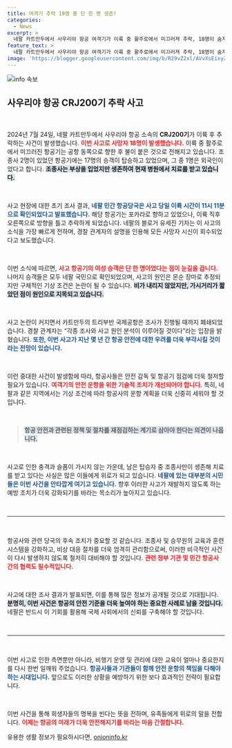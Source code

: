 ```yaml
---
title: 여객기 추락 19명 중 단 한 명 생존!
categories:
  - News
excerpt: >
  네팔 카트만두에서 사우리야 항공 여객기가 이륙 중 활주로에서 미끄러져 추락, 18명이 숨지고 조종사는 중상에도 생존. 항공사고의 원인과 생존자의 상태에 대한 궁금증이 쏠리고 있다.
feature_text: >
  네팔 카트만두에서 사우리야 항공 여객기가 이륙 중 활주로에서 미끄러져 추락, 18명이 숨지고 조종사는 중상에도 생존. 항공사고의 원인과 생존자의 상태에 대한 궁금증이 쏠리고 있다.
image: 'https://blogger.googleusercontent.com/img/b/R29vZ2xl/AVvXsEixyZcFfHzMRdzZMjFBmAUKJYCLCGyLL1o632UiGVXcaFdKo_bkvkuCioo0uUKlGfBVcT3P84aROyZIXSBEx3Aw5nCQ3pTgDom1WDC4m8eifvWiAmWEEVb4x6G_l8C0QH225ldMjyaFvpxGEBGNO37VmDTDMHGhJPq73UglMfDca1-0aw/s1600/blogspot.png'
---
```


<p><img src="https://blogger.googleusercontent.com/img/b/R29vZ2xl/AVvXsEixyZcFfHzMRdzZMjFBmAUKJYCLCGyLL1o632UiGVXcaFdKo_bkvkuCioo0uUKlGfBVcT3P84aROyZIXSBEx3Aw5nCQ3pTgDom1WDC4m8eifvWiAmWEEVb4x6G_l8C0QH225ldMjyaFvpxGEBGNO37VmDTDMHGhJPq73UglMfDca1-0aw/s1600/blogspot.png" alt="info 속보" /></p>

<h2 data-ke-size="size26">사우리야 항공 CRJ200기 추락 사고</h2>

<p data-ke-size="size16">&nbsp;</p>

<p>2024년 7월 24일, 네팔 카트만두에서 사우리야 항공 소속의 <b>CRJ200기</b>가 이륙 후 추락하는 사건이 발생했습니다. <b><span style="color: #ee2323;">이번 사고로 사망자 18명이 발생했습니다.</span></b> 이륙 중 활주로에서 미끄러진 항공기는 공항 동쪽으로 향한 후 불이 붙은 것으로 전해지고 있습니다. 조종사 2명이 있었던 항공기에는 17명의 승객이 탑승하고 있었으며, 그 중 1명은 외국인이었다고 합니다. <b><span style="background-color: #21538527;">조종사는 부상을 입었지만 생존하여 현재 병원에서 치료를 받고 있습니다.</span></b></p>

<p data-ke-size="size16">&nbsp;</p>

<p>사고 현장에 대한 초기 조사 결과, <b><span style="color: #1a5490;">네팔 민간 항공당국은 사고 당일 이륙 시간이 11시 11분으로 확인되었다고 발표했습니다.</span></b> 해당 항공기는 포카라로 향하고 있었으나, 이륙 직후 오른쪽으로 방향을 틀고 추락하게 되었습니다. 네팔의 블로거 유세진 기자는 이 사고의 소식을 가장 빠르게 전하며, 경찰 관계자의 설명을 인용해 모든 사망자 시신이 회수되었다고 보도했습니다.</p>

<p data-ke-size="size16">&nbsp;</p>

<p>이번 소식에 따르면, <b><span style="color: #ee2323;">사고 항공기의 여성 승객은 단 한 명이었다는 점이 눈길을 끕니다.</span></b> 나머지 승객들은 모두 네팔 국민으로 확인되었으며, 사고의 원인은 몬순 장마로 추정되지만 구체적인 기상 조건은 논란이 될 수 있습니다. <b><span style="background-color: #21538527;">비가 내리지 않았지만, 가시거리가 짧았던 점이 원인으로 지목되고 있습니다.</span></b></p>

<p data-ke-size="size16">&nbsp;</p>

<p>사고 논란이 커지면서 카트만두의 트리부반 국제공항은 조사가 진행될 때까지 폐쇄되었습니다. 경찰 관계자는 “각종 조사와 사고 원인 분석이 이루어질 것이다”라는 입장을 밝혔습니다. <b><span style="color: #1a5490;">또한, 이번 사고가 지난 몇 년 간 항공 안전에 대한 우려를 더욱 부각시킬 것이라는 전망이 있습니다.</span></b></p>

<p data-ke-size="size16">&nbsp;</p>

<p>이런 중대한 사건이 발생함에 따라, 항공사들은 안전 감독 및 항공기 점검에 더욱 철저할 필요가 있습니다. <b><span style="color: #ee2323;">여객기의 안전 운항을 위한 기술적 조치가 개선되어야 합니다.</span></b> 특히, 네팔과 같은 지역에서는 기상 조건에 따라 항공사의 운항 계획을 더욱 신중히 세워야 할 것입니다. </p>

<p data-ke-size="size16">&nbsp;</p>

<blockquote>
<b><span style="background-color: #21538527;">항공 안전과 관련된 정책 및 절차를 재점검하는 계기로 삼아야 한다는 의견이 나옵니다.</span></b>
</blockquote>

<p data-ke-size="size16">&nbsp;</p>

<p>사고로 인한 충격과 슬픔이 가시지 않는 가운데, 남은 탑승자 중 조종사만이 생존해 치료를 받고 있다는 사실은 많은 이들에게 위로가 되고 있습니다. <b><span style="color: #1a5490;">네팔에 있는 대부분의 시민들은 이번 사건을 안타깝게 여기고 있습니다.</span></b> 향후 이러한 사고가 재발하지 않도록 하는 예방 조치가 더욱 강화되기를 바라는 목소리가 높아지고 있습니다. </p>

<p data-ke-size="size16">&nbsp;</p>

<hr>

<p data-ke-size="size16">&nbsp;</p>

<p>항공사와 관련 당국의 후속 조치가 중요할 것 같습니다. 조종사 및 승무원의 교육과 훈련 시스템을 강화하고, 비상 대응 절차를 더욱 엄격히 관리함으로써, 이러한 비극적인 사건이 다시 발생하지 않도록 철저히 대비해야 할 것입니다. <b><span style="color: #ee2323;">관련 정부 기관 및 민간 항공사 간의 협력도 필수적입니다.</span></b></p>

<p data-ke-size="size16">&nbsp;</p> 

<p>사고에 대한 조사 결과가 발표되면, 이를 통해 많은 정보가 공개될 것으로 기대됩니다. <b><span style="background-color: #21538527;">분명히, 이번 사건은 항공의 안전 기준을 더욱 높여야 하는 중요한 사례로 남을 것입니다.</span></b> 네팔은 반드시 이 기회를 활용해 국제 사회에서의 신뢰를 구축해야 할 것입니다. </p>

<p data-ke-size="size16">&nbsp;</p>

<hr>

<p data-ke-size="size16">&nbsp;</p>

<p>이번 사고로 인한 측면뿐만 아니라, 비행기 운영 및 관리에 대한 교육이 얼마나 중요한지를 다시 한번 일깨워 주었습니다. <b><span style="color: #1a5490;">항공사들과 기관들이 함께 안전 운항의 책임을 다해야 하는 시대입니다.</span></b> 앞으로도 이러한 상황을 예방하기 위한 보다 효과적인 전략이 필요합니다. </p>

<p data-ke-size="size16">&nbsp;</p>

<p>이번 사건을 통해 희생자들의 명복을 빈다는 뜻을 전하며, 유족들에게 위로의 말을 전합니다. <b><span style="color: #ee2323;">이제는 항공의 미래가 더욱 안전해지기를 바라는 마음 간절합니다.</span></b> </p>
유용한 생활 정보가 필요하시다면, <a href="https://onioninfo.kr" rel="dofollow">onioninfo.kr</a>


